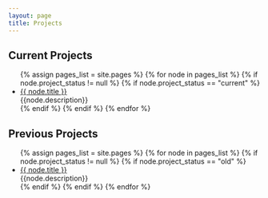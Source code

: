 ```yaml
---
layout: page
title: Projects
---
```


Current Projects
----
<ul>
{% assign pages_list = site.pages %}
    {% for node in pages_list %}
        {% if node.project_status != null %}
            {% if node.project_status == "current" %}
                <li> <a href="{{ node.url }}">{{ node.title }}</a>
                <div> {{node.description}} </div> </li>
            {% endif %}
        {% endif %}
    {% endfor %}
</ul>

Previous Projects
----
<ul>
{% assign pages_list = site.pages %}
    {% for node in pages_list %}
        {% if node.project_status != null %}
            {% if node.project_status == "old" %}
                <li> <a href="{{ node.url }}">{{ node.title }}</a>
                <div> {{node.description}} </div> </li>
            {% endif %}
        {% endif %}
    {% endfor %}
</ul>

